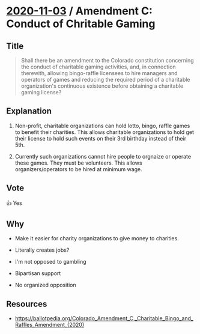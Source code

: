 # [2020-11-03](README.md) / Amendment C: Conduct of Chritable Gaming

## Title

> Shall there be an amendment to the Colorado constitution concerning the conduct of charitable gaming activities, and, in connection therewith, allowing bingo-raffle licensees to hire managers and operators of games and reducing the required period of a charitable organization's continuous existence before obtaining a charitable gaming license?

## Explanation

1. Non-profit, charitable organizations can hold lotto, bingo, raffle games to benefit their charities. This allows charitable organizations to hold get their license to hold such events on their 3rd birthday instead of their 5th.

2. Currently such organizations cannot hire people to orgnaize or operate these games. They must be volunteers. This allows organizers/operators to be hired at minimum wage.

## Vote

👍 Yes

## Why

- Make it easier for charity organizations to give money to charities.

- Literally creates jobs?

- I'm not opposed to gambling

- Bipartisan support

- No organized opposition

## Resources

- https://ballotpedia.org/Colorado_Amendment_C,_Charitable_Bingo_and_Raffles_Amendment_(2020)

